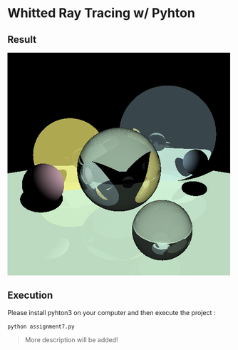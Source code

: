 # Whitted Ray Tracing w/ Pyhton
## Result
![alt text](https://github.com/elmanhamdi/Whitted-Ray-Tracing/blob/main/img.png)

## Execution
Please install pyhton3 on your computer and then execute the project : 
```
python assignment7.py
```

> More description will be added!
